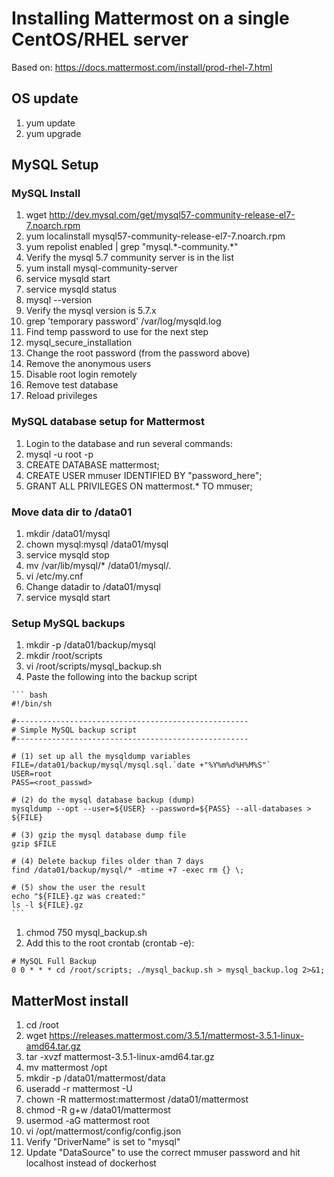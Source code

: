# Installing Mattermost on a single CentOS/RHEL server

Based on: https://docs.mattermost.com/install/prod-rhel-7.html

## OS update
1. yum update
1. yum upgrade

## MySQL Setup

### MySQL Install
1. wget http://dev.mysql.com/get/mysql57-community-release-el7-7.noarch.rpm
1. yum localinstall mysql57-community-release-el7-7.noarch.rpm
1. yum repolist enabled | grep "mysql.\*-community.\*"
  1. Verify the mysql 5.7 community server is in the list
1. yum install mysql-community-server
1. service mysqld start
1. service mysqld status
1. mysql --version
  1. Verify the mysql version is 5.7.x
1. grep 'temporary password' /var/log/mysqld.log  
  1. Find temp password to use for the next step
1. mysql_secure_installation
  1. Change the root password (from the password above)
  1. Remove the anonymous users
  1. Disable root login remotely
  1. Remove test database
  1. Reload privileges
  
### MySQL database setup for Mattermost
1. Login to the database and run several commands:
  1. mysql -u root -p 
  1. CREATE DATABASE mattermost;
  1. CREATE USER mmuser IDENTIFIED BY "password_here";
  1. GRANT ALL PRIVILEGES ON mattermost.* TO mmuser;

### Move data dir to /data01
1. mkdir /data01/mysql
1. chown mysql:mysql /data01/mysql
1. service mysqld stop
1. mv /var/lib/mysql/* /data01/mysql/.
1. vi /etc/my.cnf
  1. Change datadir to /data01/mysql
1. service mysqld start

### Setup MySQL backups
1. mkdir -p /data01/backup/mysql
1. mkdir /root/scripts
1. vi /root/scripts/mysql_backup.sh
  1. Paste the following into the backup script
  
    ``` bash
    #!/bin/sh

    #----------------------------------------------------
    # Simple MySQL backup script
    #----------------------------------------------------

    # (1) set up all the mysqldump variables
    FILE=/data01/backup/mysql/mysql.sql.`date +"%Y%m%d%H%M%S"`
    USER=root
    PASS=<root_passwd>

    # (2) do the mysql database backup (dump)
    mysqldump --opt --user=${USER} --password=${PASS} --all-databases > ${FILE}

    # (3) gzip the mysql database dump file
    gzip $FILE

    # (4) Delete backup files older than 7 days
    find /data01/backup/mysql/* -mtime +7 -exec rm {} \;

    # (5) show the user the result
    echo "${FILE}.gz was created:"
    ls -l ${FILE}.gz  
    ```
1. chmod 750 mysql_backup.sh
1. Add this to the root crontab (crontab -e):

``` cron
# MySQL Full Backup
0 0 * * * cd /root/scripts; ./mysql_backup.sh > mysql_backup.log 2>&1;
```



## MatterMost install
1. cd /root
1. wget https://releases.mattermost.com/3.5.1/mattermost-3.5.1-linux-amd64.tar.gz
1. tar -xvzf mattermost-3.5.1-linux-amd64.tar.gz 
1. mv mattermost /opt
1. mkdir -p /data01/mattermost/data
1. useradd -r mattermost -U
1. chown -R mattermost:mattermost /data01/mattermost
1. chmod -R g+w /data01/mattermost
1. usermod -aG mattermost root
1. vi /opt/mattermost/config/config.json
  1. Verify "DriverName" is set to "mysql"
  1. Update "DataSource" to use the correct mmuser password and hit localhost instead of dockerhost



